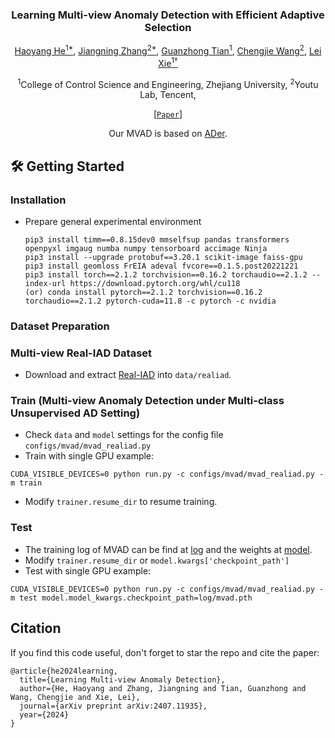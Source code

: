 
<div align="center">
<h3>Learning Multi-view Anomaly Detection with Efficient Adaptive Selection</h3>

[Haoyang He<sup>1*</sup>](https://scholar.google.com/citations?hl=zh-CN&user=8NfQv1sAAAAJ),
[Jiangning Zhang<sup>2*</sup>](https://zhangzjn.github.io),
[Guanzhong Tian<sup>1</sup>](https://scholar.google.com/citations?hl=zh-CN&user=0q-7PI4AAAAJ),
[Chengjie Wang<sup>2</sup>](https://scholar.google.com/citations?hl=zh-CN&user=fqte5H4AAAAJ),
[Lei Xie<sup>1†</sup>](https://scholar.google.com/citations?hl=zh-CN&user=7ZZ_-m0AAAAJ)

<sup>1</sup>College of Control Science and Engineering, Zhejiang University, 
<sup>2</sup>Youtu Lab, Tencent,

[[`Paper`](https://arxiv.org/pdf/2407.11935?)] 

Our MVAD is based on [ADer](https://github.com/zhangzjn/ADer).
</div>

## 🛠️ Getting Started

### Installation


- Prepare general experimental environment
  ```shell
  pip3 install timm==0.8.15dev0 mmselfsup pandas transformers openpyxl imgaug numba numpy tensorboard accimage Ninja
  pip3 install --upgrade protobuf==3.20.1 scikit-image faiss-gpu
  pip3 install geomloss FrEIA adeval fvcore==0.1.5.post20221221
  pip3 install torch==2.1.2 torchvision==0.16.2 torchaudio==2.1.2 --index-url https://download.pytorch.org/whl/cu118
  (or) conda install pytorch==2.1.2 torchvision==0.16.2 torchaudio==2.1.2 pytorch-cuda=11.8 -c pytorch -c nvidia
  ```
  
### Dataset Preparation 
### Multi-view Real-IAD Dataset
- Download and extract [Real-IAD](https://realiad4ad.github.io/Real-IAD/) into `data/realiad`.

### Train (Multi-view Anomaly Detection under Multi-class Unsupervised AD Setting)
- Check `data` and `model` settings for the config file `configs/mvad/mvad_realiad.py`
- Train with single GPU example: 
```
CUDA_VISIBLE_DEVICES=0 python run.py -c configs/mvad/mvad_realiad.py -m train
```
- Modify `trainer.resume_dir` to resume training. 


### Test
- The training log of MVAD can be find at [log](log/log_test.txt) and the weights at  [model](log/mvad.pth).
- Modify `trainer.resume_dir` or `model.kwargs['checkpoint_path']`
- Test with single GPU example: 
```
CUDA_VISIBLE_DEVICES=0 python run.py -c configs/mvad/mvad_realiad.py -m test model.model_kwargs.checkpoint_path=log/mvad.pth
```

## Citation
If you find this code useful, don't forget to star the repo and cite the paper:
```
@article{he2024learning,
  title={Learning Multi-view Anomaly Detection},
  author={He, Haoyang and Zhang, Jiangning and Tian, Guanzhong and Wang, Chengjie and Xie, Lei},
  journal={arXiv preprint arXiv:2407.11935},
  year={2024}
}
```